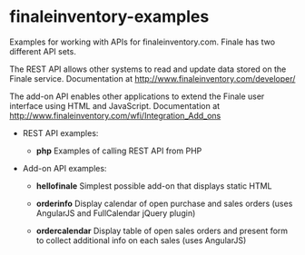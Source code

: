 finaleinventory-examples
========================

Examples for working with APIs for finaleinventory.com.  Finale has two different API sets.

The REST API allows other systems to read and update data stored on the Finale service.  Documentation at http://www.finaleinventory.com/developer/ 

The add-on API enables other applications to extend the Finale user interface using HTML and JavaScript.  Documentation at http://www.finaleinventory.com/wfi/Integration_Add_ons

- REST API examples:
  
  - **php** Examples of calling REST API from PHP

- Add-on API examples:

  - **hellofinale** Simplest possible add-on that displays static HTML 
  
  - **orderinfo** Display calendar of open purchase and sales orders (uses AngularJS and FullCalendar jQuery plugin)

  - **ordercalendar** Display table of open sales orders and present form to collect additional info on each sales (uses AngularJS)
  

